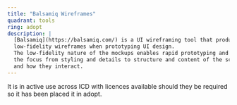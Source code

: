 ```yaml
---
title: "Balsamiq Wireframes"
quadrant: tools
ring: adopt
description: |
  [Balsamiq](https://balsamiq.com/) is a UI wireframing tool that produces
  low-fidelity wireframes when prototyping UI design.
  The low-fidelity nature of the mockups enables rapid prototyping and shifts
  the focus from styling and details to structure and content of the screens
  and how they interact.
---
```


It is in active use across ICD with licences available should they be required
so it has been placed it in adopt.
